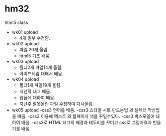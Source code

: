 # hm32
html5 class

- wk01 upload
  - 4개 일부 수정함.
- wk02 upload
  - 파일 20개 올림.
  - html5 기초 배움.
- wk03 upload
  - 폴더2개 파일14개 올림.
  - 아이프레임 대해서 배움.                   
- wk04 upload
  - 폴더1개 파일19개 올림.
  - 시맨틱 태그 배움.
  - 웹폼에 대하여 배움.
  - 지난주 잘못올린 파일 수정하여 다시올림.
- wk05 upload
  -css3 언어를 배움.
  -css3 스타일 시트 만드는법 과 셀렉터 작성법을 배움.
  -css3 이용해 텍스트 와 웹페이지 색을 꾸밀수있다.
  -css3 박스모델에 대하여 배움.
  -css3로 HTML 태그의 배경과 테두리를 꾸미고 css로 그림자효과 만들기를 배움.
